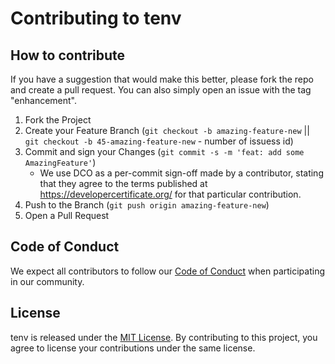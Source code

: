 # Contributing to tenv

## How to contribute

If you have a suggestion that would make this better, please fork the repo and create a pull request. You can also simply open an issue with the tag "enhancement".

1. Fork the Project
2. Create your Feature Branch (`git checkout -b amazing-feature-new` || `git checkout -b 45-amazing-feature-new` - number of issuess id)
3. Commit and sign your Changes (`git commit -s -m 'feat: add some AmazingFeature'`)
    - We use DCO as a per-commit sign-off made by a contributor, stating that they agree to the terms published at https://developercertificate.org/ for that particular contribution.
4. Push to the Branch (`git push origin amazing-feature-new`)
5. Open a Pull Request

## Code of Conduct

We expect all contributors to follow our [Code of Conduct](CODE_OF_CONDUCT.md) when participating in our community.

## License

tenv is released under the [MIT License](LICENSE). By contributing to this project, you agree to license your contributions under the same license.
